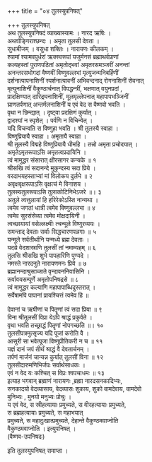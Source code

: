 +++
title = "०४ तुलस्युपनिषत्"

+++
तुलस्युपनिषत्   
अथ तुलस्युपनिषदं व्याख्यास्यामः । नारद ऋषिः ।  
अथर्वाङ्गिराश्छन्दः । अमृता तुलसी देवता ।  
सुधाबीजम् । वसुधा शक्तिः । नारायणः कीलकम् ।  
श्यामां श्यामवपुर्धरां ऋक्स्वरूपां यजुर्मनसं ब्रह्माथर्वप्राणां  
कल्पहस्तां पुराणपठितां अमृतोद्भवां अमृतरसमञ्जरीं अनन्तां  
अनन्तरसभोगदां वैष्णवीं विष्णुवल्लभां मृत्युजन्मनिबर्हिणीं  
दर्शनात्पापनाशिनीं स्पर्शनात्पावनीं अभिवन्दनाद् रोगनाशिनीं सेवनात्  
मृत्युनाशिनीं वैकुण्ठार्चनात् विपद्धन्त्रीं, भक्षणात् वयुनप्रदां ,  
प्रादक्षिण्यात् दारिद्र्यनाशिनीं, मूलमृल्लेपनात् महापापभञ्जिनीं  
घ्राणतर्पणात् अन्तर्मलनाशिनीं य एवं वेद स वैष्णवो भवति ।  
वृथा न छिन्द्यात् । दृष्ट्वा प्रदक्षिणं कुर्यात् ।  
द्वादश्यां न स्पृशेत् । पर्वणि न विचिन्वेत् ।  
यदि विचन्वति स विष्णुहा भवति । श्री तुलस्यै स्वाहा ।  
विष्णुप्रियायै स्वाहा । अमृतायै स्वाहा ।  
श्री तुलस्यै विद्महे विष्णुप्रियायै धीमहि । तन्नो अमृता प्रचोदयात् ।  
अमृतेऽमृतरूपाऽसि अमृतत्वप्रदायिनि ।  
त्वं मामुद्धर संसारात् क्षीरसागर कन्यके ॥ १  
श्रीसखि त्वं सदानन्दे मुकुन्दस्य सदा प्रिये ।  
वरदाभयहस्ताभ्यां मां विलोकय दुर्लभे ॥ २  
अवृक्षवृक्षरूपाऽसि वृक्षत्चं मे विनाशय ।  
तुलस्यतुलरूपाऽसि तुलाकोटिनिभेऽजरे ॥। ३  
अतुले त्वत्तुलायां हि हरिरेकोऽस्ति नान्यथा ।  
त्वमेव जगतां धात्री त्वमेव विष्णुवल्लभा ॥ ४  
त्वमेव सुरसंसेव्या त्वमेव मोक्षदायिनी ।  
त्वच्छायायां वसेल्लक्ष्मीः त्चन्मूले विष्णुरव्ययः ।  
समन्ताद् देवताः सर्वाः सिद्धचारणपन्नगाः ॥ ५  
यन्मूले सर्वतीर्थानि यन्मध्ये ब्रह्म देवताः ।  
यदय्रे वेदशास्राणि तुलसीं तां नमाम्यहम् ॥ ६  
तुलसि श्रीसखि शुभे पापहारिणि पुण्यदे ।  
नमस्ते नारदनुते नारायणमनः प्रिये ॥ ७  
ब्रह्मानन्दाश्रुसञ्जाते वृन्दावननिवासिनि ।  
सर्वावयसम्पूर्णे अमृतोपनिषद्रसे ॥ ८  
त्वं मामुद्धर कल्याणि महापापाब्धिदुस्तरात् ।  
सर्वेषामपि पापानां प्रायश्चित्तं त्वमेव हि ॥

देवानां च ऋषीणां च पितॄणां त्वं सदा प्रिया ॥ ९  
विना श्रीतुलसीं विप्रा येऽपि श्राद्धं प्रकुर्वते ।  
वृथा भवति तच्छ्राद्धं पितॄणां नोपगच्छति ॥। १०  
तुलसीपत्रमुत्सृज्य यदि पूजां करोति वै ।  
आसुरी सा भवेत्पूजा विष्णुप्रीतिकरी न च ॥ ११  
यज्ञं दानं जपं तीर्थं श्राद्धं वै देवतार्चनम् ।  
तर्पणं मार्जनं चान्यन्न कुर्यात् तुलसीं विना ॥ १२  
तुलसीदारुमणिभिर्जपः सर्वार्थसाधकः ।  
एवं न वेद यः कश्चित् स विप्रः श्वपचाधमः ॥ १३  
इत्याह भगवान् ब्रह्माणं नारायणः ,ब्रह्मा नारदसनकादिभ्यः,  
सनकादयो वेदव्यासाय, वेदव्यासः शुकाय, शुको वामदेवाय, वामदेवो  
मुनिभ्यः , मुनयो मनुभ्यः प्रोचुः ।  
य एवं वेद, स स्रीहत्यायाः प्रमुच्यते, स वीरहत्यायाः प्रमुच्यते,  
स ब्रह्महत्यायाः प्रमुच्यते, स महाभयात्  
प्रमुच्यते, स महादुःखात्प्रमुच्यते, देहान्ते वैकुण्ठमवाप्नोति  
वैकुण्ठमवाप्नोति । इत्युपनिषत् ।  
(वैष्णव-उपनिषदः)

इति तुलस्युपनिषत् समाप्ता ।  
